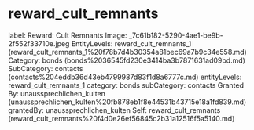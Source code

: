 # reward_cult_remnants

label: Reward: Cult Remnants
Image: _7c61b182-5290-4ae1-be9b-2f552f33710e.jpeg
EntityLevels: reward_cult_remnants_1 (reward_cult_remnants_1%20f78b7d4b30354a81bec69a7b9c34e558.md)
Category: bonds (bonds%2036545fd230e3414ba3b7871631ad09bd.md)
SubCategory: contacts (contacts%204eddb36d43eb4799987d83f1d8a6777c.md)
entityLevels: reward_cult_remnants_1
category: bonds
subCategory: contacts
Granted By: unaussprechlichen_kulten (unaussprechlichen_kulten%20fb878eb1f8e44531b43715e18a1fd839.md)
grantedBy: unaussprechlichen_kulten
Self: reward_cult_remnants (reward_cult_remnants%20f4d0e26ef56845c2b31a12516f5a5140.md)

[](Untitled%20a741783c002346e780e1199bebbabd76.md)
